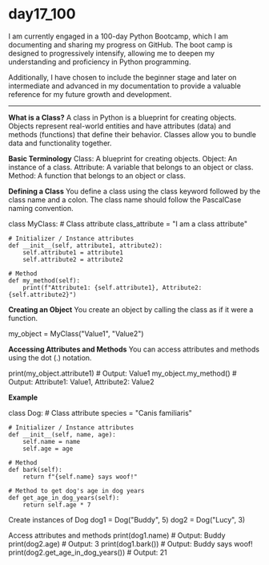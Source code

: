 # day17_100
I am currently engaged in a 100-day Python Bootcamp, which I am documenting and sharing my progress on GitHub. The boot camp is designed to progressively intensify, allowing me to deepen my understanding and proficiency in Python programming.

Additionally, I have chosen to include the beginner stage and later on intermediate and advanced in my documentation to provide a valuable reference for my future growth and development.

-------------------------------------------------------

**What is a Class?**
A class in Python is a blueprint for creating objects. Objects represent real-world entities and have attributes (data) and methods (functions) that define their behavior. Classes allow you to bundle data and functionality together.

**Basic Terminology**
Class: A blueprint for creating objects.
Object: An instance of a class.
Attribute: A variable that belongs to an object or class.
Method: A function that belongs to an object or class.

**Defining a Class**
You define a class using the class keyword followed by the class name and a colon. The class name should follow the PascalCase naming convention.


class MyClass:
    # Class attribute
    class_attribute = "I am a class attribute"
    
    # Initializer / Instance attributes
    def __init__(self, attribute1, attribute2):
        self.attribute1 = attribute1
        self.attribute2 = attribute2
        
    # Method
    def my_method(self):
        print(f"Attribute1: {self.attribute1}, Attribute2: {self.attribute2}")


**Creating an Object**
You create an object by calling the class as if it were a function.


my_object = MyClass("Value1", "Value2")


**Accessing Attributes and Methods**
You can access attributes and methods using the dot (.) notation.


print(my_object.attribute1)  # Output: Value1
my_object.my_method()        # Output: Attribute1: Value1, Attribute2: Value2


**Example**


class Dog:
    # Class attribute
    species = "Canis familiaris"
    
    # Initializer / Instance attributes
    def __init__(self, name, age):
        self.name = name
        self.age = age
    
    # Method
    def bark(self):
        return f"{self.name} says woof!"
    
    # Method to get dog's age in dog years
    def get_age_in_dog_years(self):
        return self.age * 7

Create instances of Dog
dog1 = Dog("Buddy", 5)
dog2 = Dog("Lucy", 3)

Access attributes and methods
print(dog1.name)               # Output: Buddy
print(dog2.age)                # Output: 3
print(dog1.bark())             # Output: Buddy says woof!
print(dog2.get_age_in_dog_years())  # Output: 21


